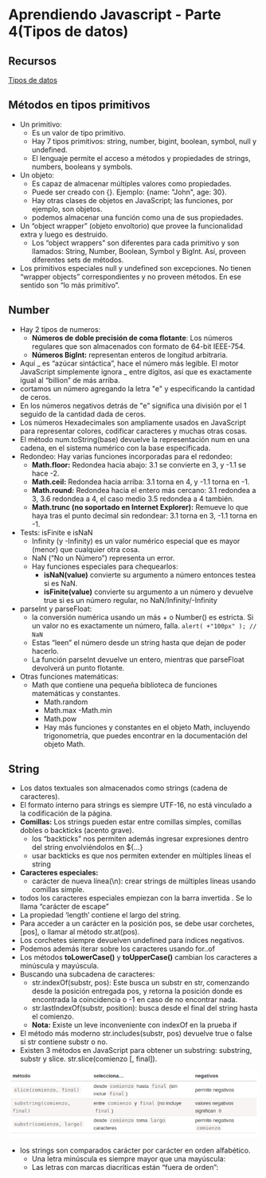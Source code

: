 # Aprendiendo Javascript - Parte 4(Tipos de datos)

## Recursos

[Tipos de datos](https://es.javascript.info/data-types)

## Métodos en tipos primitivos
- Un primitivo:
  - Es un valor de tipo primitivo.
  - Hay 7 tipos primitivos: string, number, bigint, boolean, symbol, null y undefined.
  - El lenguaje permite el acceso a métodos y propiedades de strings, numbers, booleans y symbols.
- Un objeto:
  - Es capaz de almacenar múltiples valores como propiedades.
  - Puede ser creado con {}. Ejemplo: {name: "John", age: 30}. 
  - Hay otras clases de objetos en JavaScript; las funciones, por ejemplo, son objetos.
  - podemos almacenar una función como una de sus propiedades.
- Un “object wrapper” (objeto envoltorio) que provee la funcionalidad extra y luego es destruido.
  - Los “object wrappers” son diferentes para cada primitivo y son llamados: String, Number, Boolean, Symbol y BigInt. Así, proveen diferentes sets de métodos.
- Los primitivos especiales null y undefined son excepciones. No tienen “wrapper objects” correspondientes y no proveen métodos. En ese sentido son “lo más primitivo”.

## Number
- Hay 2 tipos de numeros:
  - **Números de doble precisión de coma flotante**: Los números regulares que son almacenados con formato de 64-bit IEEE-754.
  - **Números BigInt:** representan enteros de longitud arbitraria.
- Aquí _ es “azúcar sintáctica”, hace el número más legible. El motor JavaScript simplemente ignora _ entre dígitos, así que es exactamente igual al “billion” de más arriba.
- cortamos un número agregando la letra "e" y especificando la cantidad de ceros.
- En los números negativos detrás de "e" significa una división por el 1 seguido de la cantidad dada de ceros.
- Los números Hexadecimales son ampliamente usados en JavaScript para representar colores, codificar caracteres y muchas otras cosas.
- El método num.toString(base) devuelve la representación num en una cadena, en el sistema numérico con la base especificada.
- Redondeo: Hay varias funciones incorporadas para el redondeo:
  - **Math.floor:** Redondea hacia abajo: 3.1 se convierte en 3, y -1.1 se hace -2.
  - **Math.ceil:** Redondea hacia arriba: 3.1 torna en 4, y -1.1 torna en -1.
  - **Math.round:** Redondea hacia el entero más cercano: 3.1 redondea a 3, 3.6 redondea a 4, el caso medio 3.5 redondea a 4 también.
  - **Math.trunc (no soportado en Internet Explorer):** Remueve lo que haya tras el punto decimal sin redondear: 3.1 torna en 3, -1.1 torna en -1.
- Tests: isFinite e isNaN
  - Infinity (y -Infinity) es un valor numérico especial que es mayor (menor) que cualquier otra cosa.
  - NaN (“No un Número”) representa un error.
  - Hay funciones especiales para chequearlos:
    - **isNaN(value)** convierte su argumento a número entonces testea si es NaN.
    - **isFinite(value)** convierte su argumento a un número y devuelve true si es un número regular, no NaN/Infinity/-Infinity
- parseInt y parseFloat:
  - la conversión numérica usando un más + o Number() es estricta. Si un valor no es exactamente un número, falla. `alert( +"100px" ); // NaN`
  - Estas “leen” el número desde un string hasta que dejan de poder hacerlo.
  - La función parseInt devuelve un entero, mientras que parseFloat devolverá un punto flotante.
- Otras funciones matemáticas:
  -  Math que contiene una pequeña biblioteca de funciones matemáticas y constantes.
     -  Math.random
     -  Math.max -Math.min
     -  Math.pow
     -  Hay más funciones y constantes en el objeto Math, incluyendo trigonometría, que puedes encontrar en la documentación del objeto Math.

## String
- Los datos textuales son almacenados como strings (cadena de caracteres).
- El formato interno para strings es siempre UTF-16, no está vinculado a la codificación de la página.
- **Comillas:** Los strings pueden estar entre comillas simples, comillas dobles o backticks (acento grave).
  - los “backticks” nos permiten además ingresar expresiones dentro del string envolviéndolos en ${…}
  - usar backticks es que nos permiten extender en múltiples líneas el string
- **Caracteres especiales:** 
  - carácter de nueva línea(\n):   crear strings de múltiples líneas usando comillas simple.
- todos los caracteres especiales empiezan con la barra invertida \. Se lo llama “carácter de escape”
- La propiedad ‘length’ contiene el largo del string.
- Para acceder a un carácter en la posición pos, se debe usar corchetes, [pos], o llamar al método str.at(pos). 
- Los corchetes siempre devuelven undefined para índices negativos.
- Podemos además iterar sobre los caracteres usando for..of
- Los métodos **toLowerCase()** y **toUpperCase()** cambian los caracteres a minúscula y mayúscula.
- Buscando una subcadena de caracteres:
  -  str.indexOf(substr, pos): Este busca un substr en str, comenzando desde la posición entregada pos, y retorna la posición donde es encontrada la coincidencia o -1 en caso de no encontrar nada.
  -  str.lastIndexOf(substr, position): busca desde el final del string hasta el comienzo.
  -  **Nota:** Existe un leve inconveniente con indexOf en la prueba if
- El método más moderno str.includes(substr, pos) devuelve true o false si str contiene substr o no.
- Existen 3 métodos en JavaScript para obtener un substring: substring, substr y slice. str.slice(comienzo [, final]).

![Metodos para obtener substring](../images/string.png)

-  los strings son comparados carácter por carácter en orden alfabético.
   -  Una letra minúscula es siempre mayor que una mayúscula:
   - Las letras con marcas diacríticas están “fuera de orden”: 
